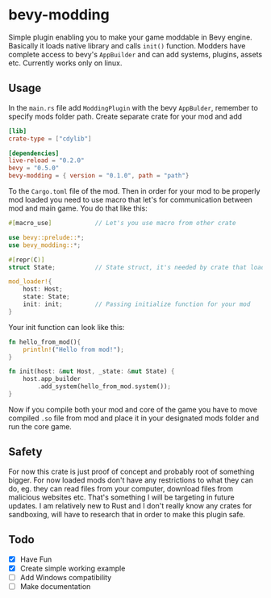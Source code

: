 # bevy-modding
Simple plugin enabling you to make your game moddable in Bevy engine. Basically it loads native library and calls `init()` function. Modders have complete access to bevy's `AppBuilder` and can add systems, plugins, assets etc. Currently works only on linux.

## Usage
In the `main.rs` file add `ModdingPlugin` with the bevy `AppBulder`, remember to specify mods folder path.
Create separate crate for your mod and add
```toml
[lib]
crate-type = ["cdylib"]

[dependencies]
live-reload = "0.2.0"
bevy = "0.5.0"
bevy-modding = { version = "0.1.0", path = "path"}
```
To the `Cargo.toml` file of the mod. Then in order for your mod to be properly mod loaded you need to use macro that let's for communication between mod and main game. You do that like this:
```rust
#[macro_use]            // Let's you use macro from other crate

use bevy::prelude::*;
use bevy_modding::*;

#[repr(C)]
struct State;           // State struct, it's needed by crate that loads your mod

mod_loader!{
    host: Host;         
    state: State;
    init: init;         // Passing initialize function for your mod
}
```
Your init function can look like this:
```rust
fn hello_from_mod(){
    println!("Hello from mod!");
}

fn init(host: &mut Host, _state: &mut State) {
    host.app_builder
        .add_system(hello_from_mod.system());
}
```
Now if you compile both your mod and core of the game you have to move compiled `.so` file from mod and place it in your designated mods folder and run the core game. 

## Safety
For now this crate is just proof of concept and probably root of something bigger. For now loaded mods don't have any restrictions to what they can do, eg. they can read files from your computer, download files from malicious websites etc. That's something I will be targeting in future updates. I am relatively new to Rust and I don't really know any crates for sandboxing, will have to research that in order to make this plugin safe.

## Todo
- [X] Have Fun
- [x] Create simple working example
- [ ] Add Windows compatibility
- [ ] Make documentation
